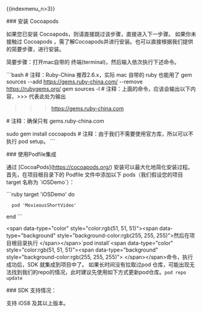 {{indexmenu_n>3}}

\#\#\# 安装 Cocoapods

如果您已安装 Cocoapods，则请直接跳过该步骤，直接进入下一步骤。 如果你未接触过 Cocoapods
，需了解Cocoapods并进行安装。也可以直接根据我们提供的简要步骤，进行安装。

简要步骤：打开mac自带的 终端(terminal)，然后输入依次执行下述命令。

\`\`\`bash \# 注释：Ruby-China 推荐2.6.x，实际 mac 自带的 ruby 也能用了 gem sources
--add <https://gems.ruby-china.com/> --remove <https://rubygems.org/>
gem sources -l \# 注释：上面的命令，应该会输出以下内容，\>\>\> 代表此处为输出

> > > <https://gems.ruby-china.com>

\# 注释：确保只有 gems.ruby-china.com

sudo gem install cocoapods \# 注释：由于我们不需要使用官方库，所以可以不执行 pod setup。 \`\`\`

\#\#\# 使用Podfile集成

通过 \[CocoaPods\](<https://cocoapods.org/>) 安装可以最大化地简化安装过程。 首先，在项目根目录下的
Podfile 文件中添加以下 pods（我们假设您的项目 target 名称为 \`iOSDemo\`）：

\`\`\`ruby target 'iOSDemo' do

``` 
  pod 'MovieousShortVideo'
```

end \`\`\`

\<span data-type="color" style="color:rgb(51, 51, 51)"\>\<span
data-type="background" style="background-color:rgb(255, 255,
255)"\>然后在项目根目录执行 \</span\>\</span\>\`pod install\`\<span
data-type="color" style="color:rgb(51, 51, 51)"\>\<span
data-type="background" style="background-color:rgb(255, 255, 255)"\>
\</span\>\</span\>命令，执行成功后，SDK 就集成到项目中了。 如果长时间没有拉取过pod
仓库，可能出现无法找到我们的repo的情况，此时建议先使用如下方式更新pod仓库。`pod
repo update`

\#\#\# SDK 支持情况：

支持 iOS8 及其以上版本。

